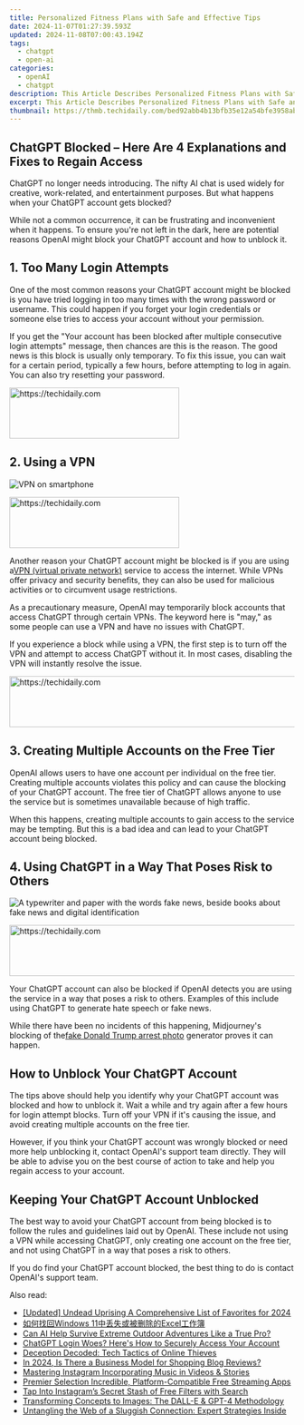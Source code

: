 ```yaml
---
title: Personalized Fitness Plans with Safe and Effective Tips
date: 2024-11-07T01:27:39.593Z
updated: 2024-11-08T07:00:43.194Z
tags:
  - chatgpt
  - open-ai
categories:
  - openAI
  - chatgpt
description: This Article Describes Personalized Fitness Plans with Safe and Effective Tips
excerpt: This Article Describes Personalized Fitness Plans with Safe and Effective Tips
thumbnail: https://thmb.techidaily.com/bed92abb4b13bfb35e12a54bfe3958abc331bc9941bc7a8515fe1dd62e1cd32c.jpg
---
```


## ChatGPT Blocked – Here Are 4 Explanations and Fixes to Regain Access

 ChatGPT no longer needs introducing. The nifty AI chat is used widely for creative, work-related, and entertainment purposes. But what happens when your ChatGPT account gets blocked?

 While not a common occurrence, it can be frustrating and inconvenient when it happens. To ensure you're not left in the dark, here are potential reasons OpenAI might block your ChatGPT account and how to unblock it.

## 1\. Too Many Login Attempts

 One of the most common reasons your ChatGPT account might be blocked is you have tried logging in too many times with the wrong password or username. This could happen if you forget your login credentials or someone else tries to access your account without your permission.

 If you get the "Your account has been blocked after multiple consecutive login attempts" message, then chances are this is the reason. The good news is this block is usually only temporary. To fix this issue, you can wait for a certain period, typically a few hours, before attempting to log in again. You can also try resetting your password.

<!-- affiliate ads begin -->
<a href="https://aligracehair.sjv.io/c/5597632/1925565/19272" target="_top" id="1925565">
  <img src="//a.impactradius-go.com/display-ad/19272-1925565" border="0" alt="https://techidaily.com" width="300" height="90"/>
</a>
<img height="0" width="0" src="https://aligracehair.sjv.io/i/5597632/1925565/19272" style="position:absolute;visibility:hidden;" border="0" />
<!-- affiliate ads end -->

## 2\. Using a VPN

![VPN on smartphone](https://static1.makeuseofimages.com/wordpress/wp-content/uploads/2023/04/vpn-tool.jpg)

<!-- affiliate ads begin -->
<a href="https://aligracehair.sjv.io/c/5597632/2115932/19272" target="_top" id="2115932">
  <img src="//a.impactradius-go.com/display-ad/19272-2115932" border="0" alt="https://techidaily.com" width="300" height="90"/>
</a>
<img height="0" width="0" src="https://aligracehair.sjv.io/i/5597632/2115932/19272" style="position:absolute;visibility:hidden;" border="0" />
<!-- affiliate ads end -->

 Another reason your ChatGPT account might be blocked is if you are using a[VPN (virtual private network)](https://www.makeuseof.com/tag/what-is-a-vpn-how-tunneling-works/) service to access the internet. While VPNs offer privacy and security benefits, they can also be used for malicious activities or to circumvent usage restrictions.

 As a precautionary measure, OpenAI may temporarily block accounts that access ChatGPT through certain VPNs. The keyword here is "may," as some people can use a VPN and have no issues with ChatGPT.

 If you experience a block while using a VPN, the first step is to turn off the VPN and attempt to access ChatGPT without it. In most cases, disabling the VPN will instantly resolve the issue.

<!-- affiliate ads begin -->
<a href="https://aligracehair.sjv.io/c/5597632/1896510/19272" target="_top" id="1896510">
  <img src="//a.impactradius-go.com/display-ad/19272-1896510" border="0" alt="https://techidaily.com" width="728" height="90"/>
</a>
<img height="0" width="0" src="https://aligracehair.sjv.io/i/5597632/1896510/19272" style="position:absolute;visibility:hidden;" border="0" />
<!-- affiliate ads end -->

## 3\. Creating Multiple Accounts on the Free Tier

 OpenAI allows users to have one account per individual on the free tier. Creating multiple accounts violates this policy and can cause the blocking of your ChatGPT account. The free tier of ChatGPT allows anyone to use the service but is sometimes unavailable because of high traffic.

 When this happens, creating multiple accounts to gain access to the service may be tempting. But this is a bad idea and can lead to your ChatGPT account being blocked.

## 4\. Using ChatGPT in a Way That Poses Risk to Others

![A typewriter and paper with the words fake news, beside books about fake news and digital identification](https://static1.makeuseofimages.com/wordpress/wp-content/uploads/2023/04/ai-deepfake-fake-news.jpg)

<!-- affiliate ads begin -->
<a href="https://appsumo.8odi.net/c/5597632/2037358/7443" target="_top" id="2037358">
  <img src="//a.impactradius-go.com/display-ad/7443-2037358" border="0" alt="https://techidaily.com" width="728" height="90"/>
</a>
<img height="0" width="0" src="https://appsumo.8odi.net/i/5597632/2037358/7443" style="position:absolute;visibility:hidden;" border="0" />
<!-- affiliate ads end -->

 Your ChatGPT account can also be blocked if OpenAI detects you are using the service in a way that poses a risk to others. Examples of this include using ChatGPT to generate hate speech or fake news.

 While there have been no incidents of this happening, Midjourney's blocking of the[fake Donald Trump arrest photo](https://www.makeuseof.com/trump-arrest-deepfake-ai-images/) generator proves it can happen.

## How to Unblock Your ChatGPT Account

 The tips above should help you identify why your ChatGPT account was blocked and how to unblock it. Wait a while and try again after a few hours for login attempt blocks. Turn off your VPN if it's causing the issue, and avoid creating multiple accounts on the free tier.

 However, if you think your ChatGPT account was wrongly blocked or need more help unblocking it, contact OpenAI's support team directly. They will be able to advise you on the best course of action to take and help you regain access to your account.

## Keeping Your ChatGPT Account Unblocked

 The best way to avoid your ChatGPT account from being blocked is to follow the rules and guidelines laid out by OpenAI. These include not using a VPN while accessing ChatGPT, only creating one account on the free tier, and not using ChatGPT in a way that poses a risk to others.

 If you do find your ChatGPT account blocked, the best thing to do is contact OpenAI's support team.

<ins class="adsbygoogle"
     style="display:block"
     data-ad-format="autorelaxed"
     data-ad-client="ca-pub-7571918770474297"
     data-ad-slot="1223367746"></ins>

<ins class="adsbygoogle"
     style="display:block"
     data-ad-client="ca-pub-7571918770474297"
     data-ad-slot="8358498916"
     data-ad-format="auto"
     data-full-width-responsive="true"></ins>

<span class="atpl-alsoreadstyle">Also read:</span>
<div><ul>
<li><a href="https://video-screen-grab.techidaily.com/updated-undead-uprising-a-comprehensive-list-of-favorites-for-2024/"><u>[Updated] Undead Uprising A Comprehensive List of Favorites for 2024</u></a></li>
<li><a href="https://discover-cheats.techidaily.com/windows-11excel/"><u>如何找回Windows 11中丢失或被删除的Excel工作簿</u></a></li>
<li><a href="https://tech-haven.techidaily.com/can-ai-help-survive-extreme-outdoor-adventures-like-a-true-pro/"><u>Can AI Help Survive Extreme Outdoor Adventures Like a True Pro?</u></a></li>
<li><a href="https://tech-haven.techidaily.com/chatgpt-login-woes-heres-how-to-securely-access-your-account/"><u>ChatGPT Login Woes? Here's How to Securely Access Your Account</u></a></li>
<li><a href="https://tech-haven.techidaily.com/deception-decoded-tech-tactics-of-online-thieves/"><u>Deception Decoded: Tech Tactics of Online Thieves</u></a></li>
<li><a href="https://fox-links.techidaily.com/in-2024-is-there-a-business-model-for-shopping-blog-reviews/"><u>In 2024, Is There a Business Model for Shopping Blog Reviews?</u></a></li>
<li><a href="https://instagram-videos.techidaily.com/mastering-instagram-incorporating-music-in-videos-and-stories/"><u>Mastering Instagram Incorporating Music in Videos & Stories</u></a></li>
<li><a href="https://extra-lessons.techidaily.com/premier-selection-incredible-platform-compatible-free-streaming-apps/"><u>Premier Selection Incredible, Platform-Compatible Free Streaming Apps</u></a></li>
<li><a href="https://instagram-video-recordings.techidaily.com/tap-into-instagrams-secret-stash-of-free-filters-with-search/"><u>Tap Into Instagram’s Secret Stash of Free Filters with Search</u></a></li>
<li><a href="https://tech-haven.techidaily.com/transforming-concepts-to-images-the-dall-e-and-gpt-4-methodology/"><u>Transforming Concepts to Images: The DALL-E & GPT-4 Methodology</u></a></li>
<li><a href="https://technical-tips.techidaily.com/untangling-the-web-of-a-sluggish-connection-expert-strategies-inside/"><u>Untangling the Web of a Sluggish Connection: Expert Strategies Inside</u></a></li>
</ul></div>

